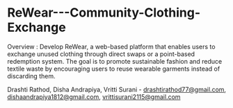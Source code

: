 # ReWear---Community-Clothing-Exchange

Overview : 
Develop ReWear, a web-based platform that enables users to exchange unused clothing
through direct swaps or a point-based redemption system. The goal is to promote sustainable
fashion and reduce textile waste by encouraging users to reuse wearable garments instead of
discarding them.

Drashti Rathod, Disha Andrapiya, Vritti Surani - drashtirathod77@gmail.com, dishaandrapiya1812@gmail.com, vrittisurani2115@gmail.com
